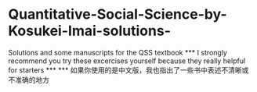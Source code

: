 # Quantitative-Social-Science-by-Kosukei-Imai-solutions-
Solutions and some manuscripts for the QSS textbook
*** I strongly recommend you try these excercises yourself because they really helpful for starters *** 
*** 如果你使用的是中文版，我也指出了一些书中表述不清晰或不准确的地方
